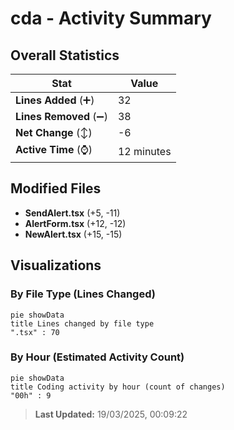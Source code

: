 # cda - Activity Summary 

## Overall Statistics

| Stat                   | Value                                                             |
| ---------------------- | ----------------------------------------------------------------- |
| **Lines Added** (➕)   | 32                                          |
| **Lines Removed** (➖) | 38                                        |
| **Net Change** (↕)    | -6                |
| **Active Time** (⌚)   | 12 minutes |


## Modified Files
- **SendAlert.tsx** (+5, -11)
- **AlertForm.tsx** (+12, -12)
- **NewAlert.tsx** (+15, -15)

## Visualizations

### By File Type (Lines Changed)

```mermaid
pie showData
title Lines changed by file type
".tsx" : 70
```

### By Hour (Estimated Activity Count)

```mermaid
pie showData
title Coding activity by hour (count of changes)
"00h" : 9
```


> **Last Updated:** 19/03/2025, 00:09:22